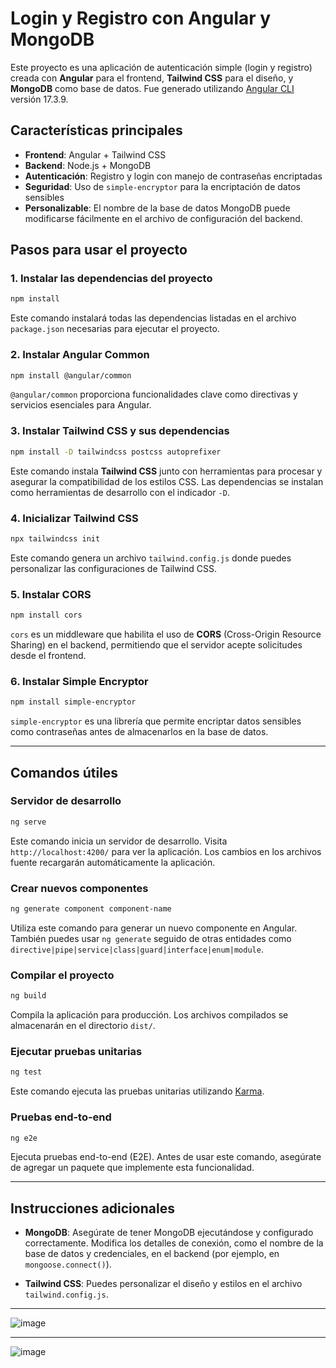 # Login y Registro con Angular y MongoDB

Este proyecto es una aplicación de autenticación simple (login y registro) creada con **Angular** para el frontend, **Tailwind CSS** para el diseño, y **MongoDB** como base de datos. Fue generado utilizando [Angular CLI](https://github.com/angular/angular-cli) versión 17.3.9.

## Características principales

- **Frontend**: Angular + Tailwind CSS
- **Backend**: Node.js + MongoDB
- **Autenticación**: Registro y login con manejo de contraseñas encriptadas
- **Seguridad**: Uso de `simple-encryptor` para la encriptación de datos sensibles
- **Personalizable**: El nombre de la base de datos MongoDB puede modificarse fácilmente en el archivo de configuración del backend.

## Pasos para usar el proyecto

### 1. Instalar las dependencias del proyecto

```bash
npm install
```
Este comando instalará todas las dependencias listadas en el archivo `package.json` necesarias para ejecutar el proyecto.

### 2. Instalar Angular Common

```bash
npm install @angular/common
```
`@angular/common` proporciona funcionalidades clave como directivas y servicios esenciales para Angular.

### 3. Instalar Tailwind CSS y sus dependencias

```bash
npm install -D tailwindcss postcss autoprefixer
```
Este comando instala **Tailwind CSS** junto con herramientas para procesar y asegurar la compatibilidad de los estilos CSS. Las dependencias se instalan como herramientas de desarrollo con el indicador `-D`.

### 4. Inicializar Tailwind CSS

```bash
npx tailwindcss init
```
Este comando genera un archivo `tailwind.config.js` donde puedes personalizar las configuraciones de Tailwind CSS.

### 5. Instalar CORS

```bash
npm install cors
```
`cors` es un middleware que habilita el uso de **CORS** (Cross-Origin Resource Sharing) en el backend, permitiendo que el servidor acepte solicitudes desde el frontend.

### 6. Instalar Simple Encryptor

```bash
npm install simple-encryptor
```
`simple-encryptor` es una librería que permite encriptar datos sensibles como contraseñas antes de almacenarlos en la base de datos.

---

## Comandos útiles

### Servidor de desarrollo

```bash
ng serve
```
Este comando inicia un servidor de desarrollo. Visita `http://localhost:4200/` para ver la aplicación. Los cambios en los archivos fuente recargarán automáticamente la aplicación.

### Crear nuevos componentes

```bash
ng generate component component-name
```
Utiliza este comando para generar un nuevo componente en Angular. También puedes usar `ng generate` seguido de otras entidades como `directive|pipe|service|class|guard|interface|enum|module`.

### Compilar el proyecto

```bash
ng build
```
Compila la aplicación para producción. Los archivos compilados se almacenarán en el directorio `dist/`.

### Ejecutar pruebas unitarias

```bash
ng test
```
Este comando ejecuta las pruebas unitarias utilizando [Karma](https://karma-runner.github.io).

### Pruebas end-to-end

```bash
ng e2e
```
Ejecuta pruebas end-to-end (E2E). Antes de usar este comando, asegúrate de agregar un paquete que implemente esta funcionalidad.

---

## Instrucciones adicionales

- **MongoDB**: Asegúrate de tener MongoDB ejecutándose y configurado correctamente. Modifica los detalles de conexión, como el nombre de la base de datos y credenciales, en el backend (por ejemplo, en `mongoose.connect()`).
  
- **Tailwind CSS**: Puedes personalizar el diseño y estilos en el archivo `tailwind.config.js`.

---

![image](https://github.com/user-attachments/assets/93bfb49d-4168-493b-87c6-dde4da653407)

---
![image](https://github.com/user-attachments/assets/4556c48e-ee7a-41c4-aaf8-7011a68eb1b2)


